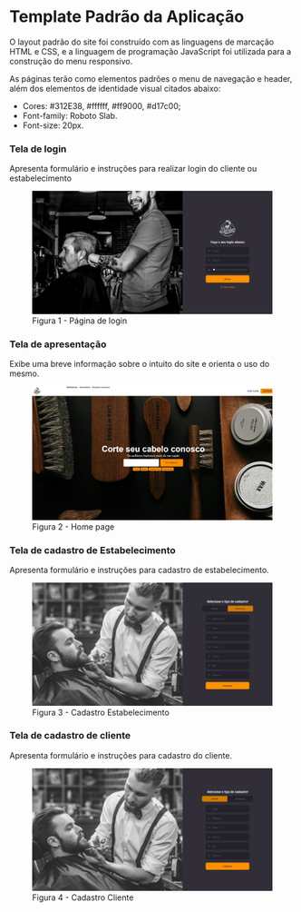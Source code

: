 # Template Padrão da Aplicação
O layout padrão do site foi construído com as linguagens de marcação HTML e CSS, e a linguagem de programação JavaScript foi utilizada para a construção do menu responsivo.

As páginas terão como elementos padrões o menu de navegação e header, além dos elementos de identidade visual citados abaixo:

<ul>
<li>Cores: #312E38, #ffffff, #ff9000, #d17c00;</li>
<li>Font-family: Roboto Slab.</li>
<li>Font-size: 20px. </li>
</ul>


<h3><b>Tela de login</b></h3>
<p>Apresenta formulário e instruções para realizar login do cliente ou estabelecimento</p>
<figure>
    <img src="https://github.com/ICEI-PUC-Minas-PMV-ADS/pmv-ads-2024-1-e2-proj-int-t9-pmv-ads-2024-1-e2-proj-barberease/blob/main/docs/img/Screenshot_11-5-2024_14156_127.0.0.1.jpeg">
    <figcaption>Figura 1 - Página de login </figure>
</figure>


<h3><b>Tela de apresentação</b></h3>
<p>Exibe uma breve informação sobre o intuito do site e orienta o uso do mesmo.</p>
<figure>
    <img src="https://github.com/ICEI-PUC-Minas-PMV-ADS/pmv-ads-2024-1-e2-proj-int-t9-pmv-ads-2024-1-e2-proj-barberease/blob/main/docs/img/Screenshot_12-5-2024_211345_127.0.0.1.jpeg">
    <figcaption>Figura 2 - Home page </figure>
</figure>


<h3><b>Tela de cadastro de Estabelecimento</b></h3>
<p>Apresenta formulário e instruções para cadastro de estabelecimento.</p>
<figure>
    <img src="https://github.com/ICEI-PUC-Minas-PMV-ADS/pmv-ads-2024-1-e2-proj-int-t9-pmv-ads-2024-1-e2-proj-barberease/blob/main/docs/img/Screenshot_12-5-2024_214431_127.0.0.1.jpeg">
    <figcaption>Figura 3 - Cadastro Estabelecimento </figure>
</figure>



<h3><b>Tela de cadastro de cliente</b></h3>
<p>Apresenta formulário e instruções para cadastro do cliente.</p>
<figure>
    <img src="https://github.com/ICEI-PUC-Minas-PMV-ADS/pmv-ads-2024-1-e2-proj-int-t9-pmv-ads-2024-1-e2-proj-barberease/blob/main/docs/img/Screenshot_12-5-2024_214418_127.0.0.1.jpeg">
    <figcaption>Figura 4 - Cadastro Cliente </figure>
</figure>

